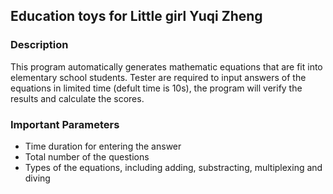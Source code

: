 ## Education toys for Little girl Yuqi Zheng
### Description
This program automatically generates mathematic equations that are fit into elementary school students. Tester are required to input answers of the equations in limited time (defult time is 10s), the program will verify the results and calculate the scores.

### Important Parameters
* Time duration for entering the answer
* Total number of the questions
* Types of the equations, including adding, substracting, multiplexing and diving
